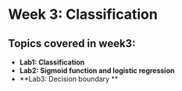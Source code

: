 # Week 3: Classification
## Topics covered in week3:
- **Lab1: Classification**
- **Lab2: Sigmoid function and logistic regression**
- **Lab3: Decision boundary **
